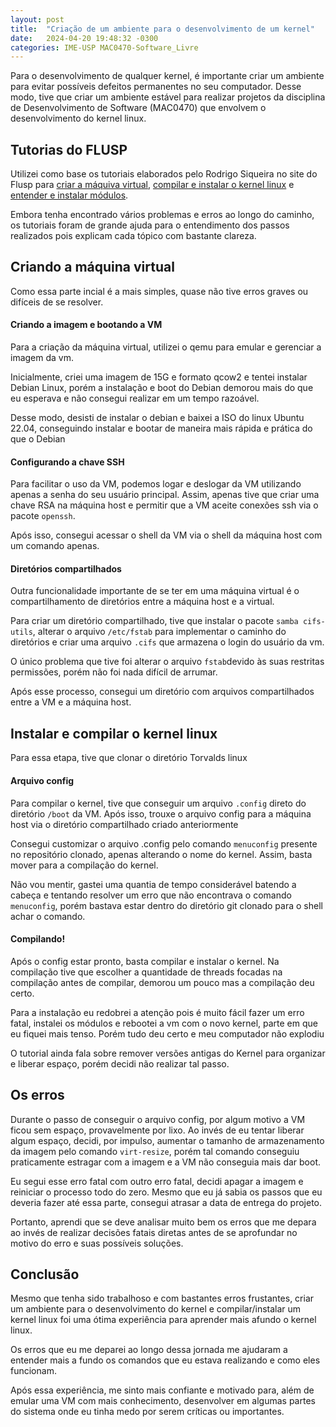 ```yaml
---
layout: post
title:  "Criação de um ambiente para o desenvolvimento de um kernel"
date:   2024-04-20 19:48:32 -0300
categories: IME-USP MAC0470-Software_Livre
---
```

Para o desenvolvimento de qualquer kernel, é importante criar um ambiente para evitar possíveis defeitos permanentes no seu computador. Desse modo, tive que criar um ambiente estável para realizar projetos da disciplina de Desenvolvimento de Software (MAC0470) que envolvem o desenvolvimento do kernel linux.

## Tutorias do FLUSP

Utilizei como base os tutoriais elaborados pelo Rodrigo Siqueira no site do Flusp para [criar a máquiva virtual][qemu-kernel], [compilar e instalar o kernel linux][compilar-kernel] e [entender e instalar módulos][entender-modulos].

Embora tenha encontrado vários problemas e erros ao longo do caminho, os tutoriais foram de grande ajuda para o entendimento dos passos realizados pois explicam cada tópico com bastante clareza.

## Criando a máquina virtual

Como essa parte incial é a mais simples, quase não tive erros graves ou difíceis de se resolver.

#### Criando a imagem e bootando a VM

Para a criação da máquina virtual, utilizei o qemu para emular e gerenciar a imagem da vm.

Inicialmente, criei uma imagem de 15G e formato qcow2 e tentei instalar Debian Linux, porém a instalação e boot do Debian demorou mais do que eu esperava e não consegui realizar em um tempo razoável.

Desse modo, desisti de instalar o debian e baixei a ISO do linux Ubuntu 22.04, conseguindo instalar e bootar de maneira mais rápida e prática do que o Debian

#### Configurando a chave SSH

Para facilitar o uso da VM, podemos logar e deslogar da VM utilizando apenas a senha do seu usuário principal. Assim, apenas tive que criar uma chave RSA na máquina host e permitir que a VM aceite conexões ssh via o pacote `openssh`.

Após isso, consegui acessar o shell da VM via o shell da máquina host com um comando apenas.

#### Diretórios compartilhados

Outra funcionalidade importante de se ter em uma máquina virtual é o compartilhamento de diretórios entre a máquina host e a virtual.

Para criar um diretório compartilhado, tive que instalar o pacote `samba cifs-utils`, alterar o arquivo `/etc/fstab` para implementar o caminho do diretórios e criar uma arquivo `.cifs` que armazena o login do usuário da vm.

O único problema que tive foi alterar o arquivo `fstab`devido às suas restritas permissões, porém não foi nada difícil de arrumar.

Após esse processo, consegui um diretório com arquivos compartilhados entre a VM e a máquina host.

## Instalar e compilar o kernel linux

Para essa etapa, tive que clonar o diretório Torvalds linux

#### Arquivo config

Para compilar o kernel, tive que conseguir um arquivo `.config` direto do diretório `/boot` da VM. Após isso, trouxe o arquivo config para a máquina host via o diretório compartilhado criado anteriormente

Consegui customizar o arquivo .config pelo comando `menuconfig` presente no repositório clonado, apenas alterando o nome do kernel. Assim, basta mover para a compilação do kernel.

Não vou mentir, gastei uma quantia de tempo considerável batendo a cabeça e tentando resolver um erro que não encontrava o comando `menuconfig`, porém bastava estar dentro do diretório git clonado para o shell achar o comando.

#### Compilando!

Após o config estar pronto, basta compilar e instalar o kernel. Na compilação tive que escolher a quantidade de threads focadas na compilação antes de compilar, demorou um pouco mas a compilação deu certo.

Para a instalação eu redobrei a atenção pois é muito fácil fazer um erro fatal, instalei os módulos e rebootei a vm com o novo kernel, parte em que eu fiquei mais tenso. Porém tudo deu certo e meu computador não explodiu

O tutorial ainda fala sobre remover versões antigas do Kernel para organizar e liberar espaço, porém decidi não realizar tal passo.

## Os erros

Durante o passo de conseguir o arquivo config, por algum motivo a VM ficou sem espaço, provavelmente por lixo. Ao invés de eu tentar liberar algum espaço, decidi, por impulso, aumentar o tamanho de armazenamento da imagem pelo comando `virt-resize`, porém tal comando conseguiu praticamente estragar com a imagem e a VM não conseguia mais dar boot.

Eu segui esse erro fatal com outro erro fatal, decidi apagar a imagem e reiniciar o processo todo do zero. Mesmo que eu já sabia os passos que eu deveria fazer até essa parte, consegui atrasar a data de entrega do projeto.

Portanto, aprendi que se deve analisar muito bem os erros que me depara ao invés de realizar decisões fatais diretas antes de se aprofundar no motivo do erro e suas possíveis soluções.

## Conclusão

Mesmo que tenha sido trabalhoso e com bastantes erros frustantes, criar um ambiente para o desenvolvimento do kernel e compilar/instalar um kernel linux foi uma ótima experiência para aprender mais afundo o kernel linux.

Os erros que eu me deparei ao longo dessa jornada me ajudaram a entender mais a fundo os comandos que eu estava realizando e como eles funcionam.

Após essa experiência, me sinto mais confiante e motivado para, além de emular uma VM com mais conhecimento, desenvolver em algumas partes do sistema onde eu tinha medo por serem críticas ou importantes.



[qemu-kernel]: https://flusp.ime.usp.br/kernel/use-qemu-to-play-with-linux/
[compilar-kernel]: https://flusp.ime.usp.br/kernel/Kernel-compilation-and-installation/
[entender-modulos]: https://flusp.ime.usp.br/kernel/play_with_modules/